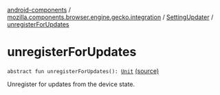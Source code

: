 [android-components](../../index.md) / [mozilla.components.browser.engine.gecko.integration](../index.md) / [SettingUpdater](index.md) / [unregisterForUpdates](./unregister-for-updates.md)

# unregisterForUpdates

`abstract fun unregisterForUpdates(): `[`Unit`](https://kotlinlang.org/api/latest/jvm/stdlib/kotlin/-unit/index.html) [(source)](https://github.com/mozilla-mobile/android-components/blob/master/components/browser/engine-gecko-nightly/src/main/java/mozilla/components/browser/engine/gecko/integration/SettingUpdater.kt#L35)

Unregister for updates from the device state.

